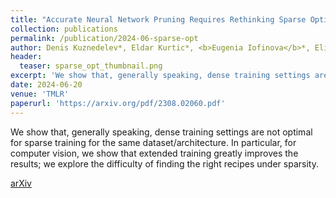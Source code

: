 ```yaml
---
title: "Accurate Neural Network Pruning Requires Rethinking Sparse Optimization"
collection: publications
permalink: /publication/2024-06-sparse-opt
author: Denis Kuznedelev*, Eldar Kurtic*, <b>Eugenia Iofinova</b>*, Elias Frantar, Alexandra Peste*, Dan Alistarh
header:
  teaser: sparse_opt_thumbnail.png
excerpt: 'We show that, generally speaking, dense training settings are not optimal for sparse training for the same dataset/architecture.'
date: 2024-06-20
venue: 'TMLR'
paperurl: 'https://arxiv.org/pdf/2308.02060.pdf'
---
```

We show that, generally speaking, dense training settings are not optimal for sparse training for the same dataset/architecture. In particular, for computer vision, we show that extended training greatly improves the results; we explore the difficulty of finding the right recipes under sparsity.

[arXiv](https://arxiv.org/pdf/2308.02060.pdf)

